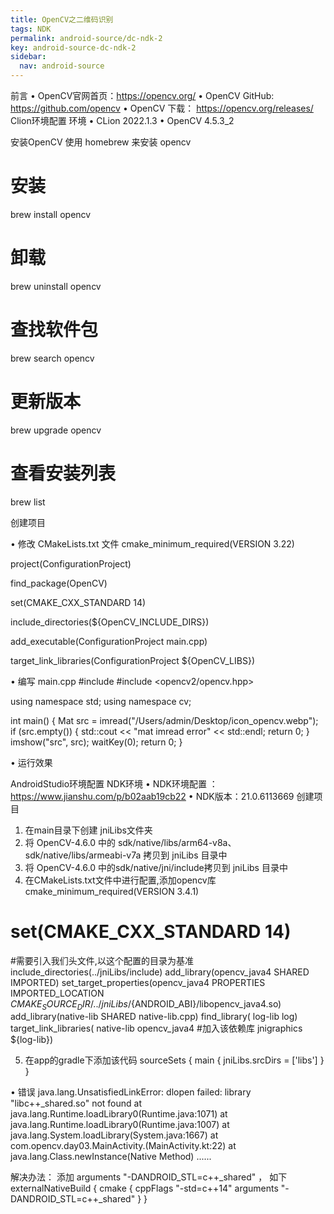 ```yaml
---
title: OpenCV之二维码识别
tags: NDK
permalink: android-source/dc-ndk-2
key: android-source-dc-ndk-2
sidebar:
  nav: android-source
---
```


前言
• OpenCV官网首页：https://opencv.org/
• OpenCV GitHub: https://github.com/opencv
• OpenCV 下载： https://opencv.org/releases/
Clion环境配置
环境
• CLion 2022.1.3
• OpenCV 4.5.3_2

<!--more-->

安装OpenCV
使用 homebrew 来安装 opencv
# 安装
brew install opencv

# 卸载
brew uninstall opencv
 
# 查找软件包
brew search opencv
 
# 更新版本
brew upgrade opencv

# 查看安装列表
brew list

创建项目

• 修改 CMakeLists.txt 文件
cmake_minimum_required(VERSION 3.22)

project(ConfigurationProject)

find_package(OpenCV)

set(CMAKE_CXX_STANDARD 14)

include_directories(${OpenCV_INCLUDE_DIRS})

add_executable(ConfigurationProject main.cpp)

target_link_libraries(ConfigurationProject ${OpenCV_LIBS})

• 编写 main.cpp
#include <iostream>
#include <opencv2/opencv.hpp>

using namespace std;
using namespace cv;

int main() {
    Mat src = imread("/Users/admin/Desktop/icon_opencv.webp");
    if (src.empty()) {
        std::cout << "mat imread error" << std::endl;
        return 0;
    }
    imshow("src", src);
    waitKey(0);
    return 0;
}


• 运行效果

AndroidStudio环境配置
NDK环境
• NDK环境配置 ：https://www.jianshu.com/p/b02aab19cb22
• NDK版本：21.0.6113669
创建项目
1. 在main目录下创建 jniLibs文件夹
2. 将 OpenCV-4.6.0  中的 sdk/native/libs/arm64-v8a、sdk/native/libs/armeabi-v7a 拷贝到 jniLibs 目录中
3. 将 OpenCV-4.6.0 中的sdk/native/jni/include拷贝到 jniLibs 目录中
4. 在CMakeLists.txt文件中进行配置,添加opencv库
cmake_minimum_required(VERSION 3.4.1)
# set(CMAKE_CXX_STANDARD 14)
#需要引入我们头文件,以这个配置的目录为基准
include_directories(../jniLibs/include)
add_library(opencv_java4 SHARED IMPORTED)
set_target_properties(opencv_java4 PROPERTIES IMPORTED_LOCATION
        ${CMAKE_SOURCE_DIR}/../jniLibs/${ANDROID_ABI}/libopencv_java4.so)
add_library(native-lib
        SHARED
        native-lib.cpp)
find_library( 
        log-lib
        log)
target_link_libraries( 
        native-lib
        opencv_java4
        #加入该依赖库
        jnigraphics
        ${log-lib})

5. 在app的gradle下添加该代码
sourceSets {
    main {
        jniLibs.srcDirs = ['libs']
    }
}


• 错误
java.lang.UnsatisfiedLinkError: dlopen failed: library "libc++_shared.so" not found
        at java.lang.Runtime.loadLibrary0(Runtime.java:1071)
        at java.lang.Runtime.loadLibrary0(Runtime.java:1007)
        at java.lang.System.loadLibrary(System.java:1667)
        at com.opencv.day03.MainActivity.<clinit>(MainActivity.kt:22)
        at java.lang.Class.newInstance(Native Method)
        ......

解决办法：
添加 arguments "-DANDROID_STL=c++_shared" ， 如下
externalNativeBuild {
    cmake {
        cppFlags "-std=c++14"
        arguments "-DANDROID_STL=c++_shared"
    }
}



